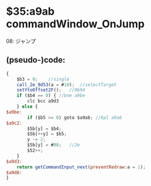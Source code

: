 ﻿
# $35:a9ab commandWindow_OnJump

<summary>08: ジャンプ</summary>

## (pseudo-)code:
```js
{
	$b3 = 0;	//single
	call_2e_9d53(a = #10);	//selectTarget
	setYtoOffset2F();	//9b94
	if ($b4 == 0) { //bne a9be
		clc bcc a9d3
	} else {
$a9be:
		if ($b5 >= 0) goto $a9ab; //bpl a9ab
$a9c2:
		$5b[y] = $b4;
		$5b[++y] = $b5;
		y -= 2;
		$5b[y] = #08;	//2e
		$52++;
	}
$a9d3:
	return getCommandInput_next(preventRedraw:a = 1);
$a9d8:
}
```



